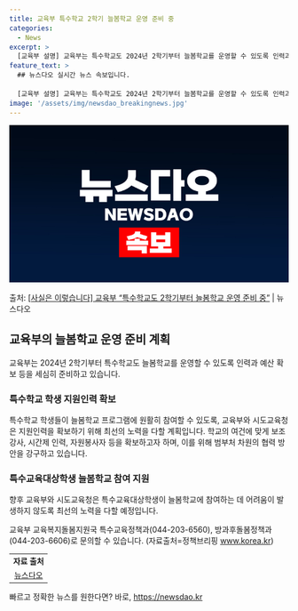 ```yaml
---
title: 교육부 특수학교 2학기 늘봄학교 운영 준비 중
categories:
  - News
excerpt: >
  [교육부 설명] 교육부는 특수학교도 2024년 2학기부터 늘봄학교를 운영할 수 있도록 인력과 예산 확보 등을…
feature_text: >
  ## 뉴스다오 실시간 뉴스 속보입니다.

  [교육부 설명] 교육부는 특수학교도 2024년 2학기부터 늘봄학교를 운영할 수 있도록 인력과 예산 확보 등을…
image: '/assets/img/newsdao_breakingnews.jpg'
---
```


![뉴스다오 속보](/assets/img/newsdao_breakingnews.jpg)

<p>출처: <a href="https://newsdao.kr/3542" rel="dofollow">[사실은 이렇습니다] 교육부 “특수학교도 2학기부터 늘봄학교 운영 준비 중”</a> | 뉴스다오</p>

<h2 data-ke-size="size26">교육부의 늘봄학교 운영 준비 계획</h2>
교육부는 2024년 2학기부터 특수학교도 늘봄학교를 운영할 수 있도록 인력과 예산 확보 등을 세심히 준비하고 있습니다.

<h3>특수학교 학생 지원인력 확보</h3>
특수학교 학생들이 늘봄학교 프로그램에 원활히 참여할 수 있도록, 교육부와 시도교육청은 지원인력을 확보하기 위해 최선의 노력을 다할 계획입니다. 학교의 여건에 맞게 보조강사, 시간제 인력, 자원봉사자 등을 확보하고자 하며, 이를 위해 범부처 차원의 협력 방안을 강구하고 있습니다.

<h3>특수교육대상학생 늘봄학교 참여 지원</h3>
향후 교육부와 시도교육청은 특수교육대상학생이 늘봄학교에 참여하는 데 어려움이 발생하지 않도록 최선의 노력을 다할 예정입니다.

교육부 교육복지돌봄지원국 특수교육정책과(044-203-6560), 방과후돌봄정책과(044-203-6606)로 문의할 수 있습니다. (자료출처=정책브리핑 www.korea.kr)

<p data-ke-size="size16"></p>
<table>
	<tbody>
		<tr>
			<td style="text-align: center; height: 17px;"><b>자료 출처</b></td>
		</tr>
		<tr>
			<td style="text-align: center; height: 17px;"><a href="https://newsdao.kr/3542">뉴스다오</a></td>
		</tr>
	</tbody>
</table>
<p data-ke-size="size16"></p> 

빠르고 정확한 뉴스를 원한다면? 바로, <a href="https://newsdao.kr" rel="dofollow">https://newsdao.kr</a>


